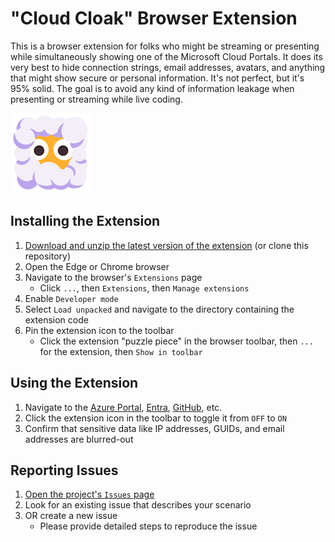 # "Cloud Cloak" Browser Extension

This is a browser extension for folks who might be streaming or presenting while simultaneously showing one of the Microsoft Cloud Portals. It does its very best to hide connection strings, email addresses, avatars, and anything that might show secure or personal information. It's not perfect, but it's 95% solid. The goal is to avoid any kind of information leakage when presenting or streaming while live coding.

![Emoji person peeking through the clouds](images/icon-128.png)

## Installing the Extension

1. [Download and unzip the latest version of the extension](https://github.com/microsoft/azurecloak/archive/refs/heads/main.zip) (or clone this repository)
2. Open the Edge or Chrome browser
3. Navigate to the browser's `Extensions` page
   - Click `...`, then `Extensions`, then `Manage extensions`
4. Enable `Developer mode`
5. Select `Load unpacked` and navigate to the directory containing the extension code
6. Pin the extension icon to the toolbar
   - Click the extension "puzzle piece" in the browser toolbar, then `...` for the extension, then `Show in toolbar`

## Using the Extension

1. Navigate to the [Azure Portal](https://portal.azure.com/), [Entra](https://entra.microsoft.com), [GitHub](https://github.com), etc.
2. Click the extension icon in the toolbar to toggle it from `OFF` to `ON`
3. Confirm that sensitive data like IP addresses, GUIDs, and email addresses are blurred-out

## Reporting Issues

1. [Open the project's `Issues` page](https://github.com/microsoft/azurecloak/issues)
2. Look for an existing issue that describes your scenario
3. OR create a new issue
   - Please provide detailed steps to reproduce the issue
